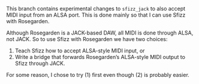 This branch contains experimental changes to `sfizz_jack` to also accept MIDI input from an ALSA port.
This is done mainly so that I can use Sfizz with Rosegarden.

Although Rosegarden is a JACK-based DAW, all MIDI is done through ALSA, not JACK.
So to use Sfizz with Rosegarden we have two choices:
1. Teach Sfizz how to accept ALSA-style MIDI input, or
2. Write a bridge that forwards Rosegarden’s ALSA-style MIDI output to Sfizz through JACK.

For some reason, I chose to try (1) first even though (2) is probably easier.
